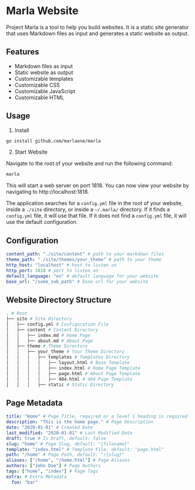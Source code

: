 # Marla Website

Project Marla is a tool to help you build websites. It is a static site generator that uses Markdown files as input and generates a static website as output.

## Features

- Markdown files as input
- Static website as output
- Customizable templates
- Customizable CSS
- Customizable JavaScript
- Customizable HTML

## Usage

1. Install

```sh
go install github.com/marlaone/marla
```

2. Start Website

Navigate to the root of your website and run the following command:

```sh
marla
```

This will start a web server on port 1818. You can now view your website by navigating to http://localhost:1818.

The application searches for a `config.yml` file in the root of your website, inside a `./site` directory, or inside a `~/.marla/` directory. If it finds a `config.yml` file, it will use that file. If it does not find a `config.yml` file, it will use the default configuration.

## Configuration

```yaml
content_path: "./site/content" # path to your markdown files
theme_path: "./site/themes/your_theme" # path to your theme
http_host: "localhost" # host to listen on
http_port: 1818 # port to listen on
default_language: "en" # default language for your website
base_url: "/some_sub_path" # base url for your website
```

## Website Directory Structure

```sh
. # Root
├── site # Site Directory
│   ├── config.yml # Configuration File
│   ├── content # Content Directory
│   │   ├── index.md # Home Page
│   │   ├── about.md # About Page
│   ├── theme # Theme Directory
│   │   ├── your_theme # Your Theme Directory
│   │   │   ├── templates # Templates Directory
│   │   │   │   ├── layout.html # Base Template
│   │   │   │   ├── index.html # Home Page Template
│   │   │   │   ├── page.html # About Page Template
│   │   │   │   ├── 404.html # 404 Page Template
│   │   │   ├── static # Static Directory
```

## Page Metadata

```yaml
title: "Home" # Page Title, required or a level 1 heading is required
description: "This is the home page." # Page Description
date: "2020-01-01" # Created Date
last_modified: "2020-01-01" # Last Modified Date
draft: true # Is Draft, default: false
slug: "home" # Page Slug, default: "{filename}"
template: "index.html" # Template File, default: "page.html"
path: "/home" # Page Path, default: "/{slug}"
aliases: ["/home", "/home.html"] # Page Aliases
authors: ["John Doe"] # Page Authors
tags: ["home", "index"] # Page Tags
extra: # Extra Metadata
  foo: "bar"
```
